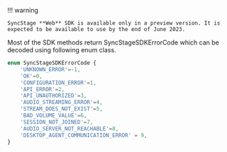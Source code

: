 !!! warning

    SyncStage **Web** SDK is available only in a preview version. It is expected to be available to use by the end of June 2023.

Most of the SDK methods return SyncStageSDKErrorCode which can be decoded using following enum class.

```typescript
enum SyncStageSDKErrorCode {
    'UNKNOWN_ERROR'=-1, 
    'OK'=0,
    'CONFIGURATION_ERROR'=1,
    'API_ERROR'=2,
    'API_UNAUTHORIZED'=3,
    'AUDIO_STREAMING_ERROR'=4,
    'STREAM_DOES_NOT_EXIST'=5, 
    'BAD_VOLUME_VALUE'=6,
    'SESSION_NOT_JOINED'=7,
    'AUDIO_SERVER_NOT_REACHABLE'=8,
    'DESKTOP_AGENT_COMMUNICATION_ERROR' = 9,
}
```
